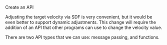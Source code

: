 Create an API

Adjusting the target velocity via SDF is very convenient, but it would be even better to support dynamic adjustments. This change will require the addition of an API that other programs can use to change the velocity value.

There are two API types that we can use: message passing, and functions. 
